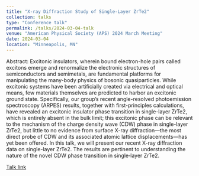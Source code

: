 ```yaml
---
title: "X-ray Diffraction Study of Single-Layer ZrTe2"
collection: talks
type: "Conference talk"
permalink: /talks/2024-03-04-talk
venue: "American Physical Society (APS) 2024 March Meeting"
date: 2024-03-04
location: "Minneapolis, MN"
---
```


Abstract: Excitonic insulators, wherein bound electron-hole pairs called excitons emerge and renormalize the electronic structures of semiconductors and semimetals, are fundamental platforms for manipulating the many-body physics of bosonic quasiparticles. While excitonic systems have been artificially created via electrical and optical means, few materials themselves are predicted to harbor an excitonic ground state. Specifically, our group’s recent angle-resolved photoemission spectroscopy (ARPES) results, together with first-principles calculations, have revealed an excitonic insulator phase transition in single-layer ZrTe2, which is entirely absent in the bulk limit; this excitonic phase can be relevant to the mechanism of the charge density wave (CDW) phase in single-layer ZrTe2, but little to no evidence from surface X-ray diffraction—the most direct probe of CDW and its associated atomic lattice displacements—has yet been offered. In this talk, we will present our recent X-ray diffraction data on single-layer ZrTe2. The results are pertinent to understanding the nature of the novel CDW phase transition in single‑layer ZrTe2.

[Talk link](https://meetings.aps.org/Meeting/MAR24/Session/A61.6)
